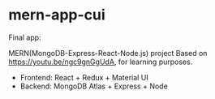 # mern-app-cui

Final app: 

MERN(MongoDB-Express-React-Node.js) project Based on https://youtu.be/ngc9gnGgUdA, for learning purposes. 
* Frontend: React + Redux + Material UI
* Backend: MongoDB Atlas + Express + Node 
